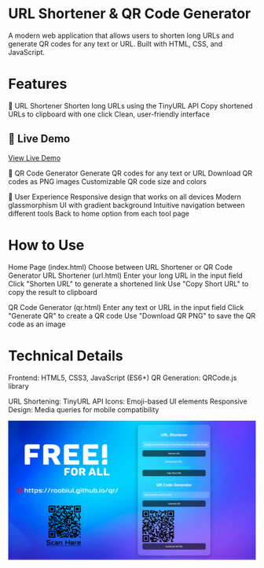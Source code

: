 # URL Shortener & QR Code Generator
A modern web application that allows users to shorten long URLs and generate QR codes for any text or URL. Built with HTML, CSS, and JavaScript.

# Features
🔗 URL Shortener
Shorten long URLs using the TinyURL API
Copy shortened URLs to clipboard with one click
Clean, user-friendly interface
## 🚀 Live Demo

[View Live Demo](https://roobiul.github.io/qr/)


📱 QR Code Generator
Generate QR codes for any text or URL
Download QR codes as PNG images
Customizable QR code size and colors

🎨 User Experience
Responsive design that works on all devices
Modern glassmorphism UI with gradient background
Intuitive navigation between different tools
Back to home option from each tool page

# How to Use
Home Page (index.html)
Choose between URL Shortener or QR Code Generator
URL Shortener (url.html)
Enter your long URL in the input field
Click "Shorten URL" to generate a shortened link
Use "Copy Short URL" to copy the result to clipboard

QR Code Generator (qr.html)
Enter any text or URL in the input field
Click "Generate QR" to create a QR code
Use "Download QR PNG" to save the QR code as an image

# Technical Details
Frontend: HTML5, CSS3, JavaScript (ES6+)
QR Generation: QRCode.js library

URL Shortening: TinyURL API
Icons: Emoji-based UI elements
Responsive Design: Media queries for mobile compatibility

![image alt](https://github.com/roobiul/qr/blob/49d58430f58d01596118f1d83248828cade53cc1/Poster.jpg)
